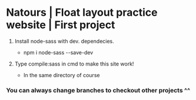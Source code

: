 # Natours | Float layout practice website | First project

1. Install node-sass with dev. dependecies.

   - npm i node-sass --save-dev

2. Type compile:sass in cmd to make this site work!

   - In the same directory of course

### You can always change branches to checkout other projects ^^
